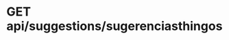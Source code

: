 #  GET api/suggestions/sugerenciasthingos

<api-endpoint openapi-path="../../../endpointsinfo.yaml" method="GET" endpoint="/api/suggestions/sugerenciasthingos"/>